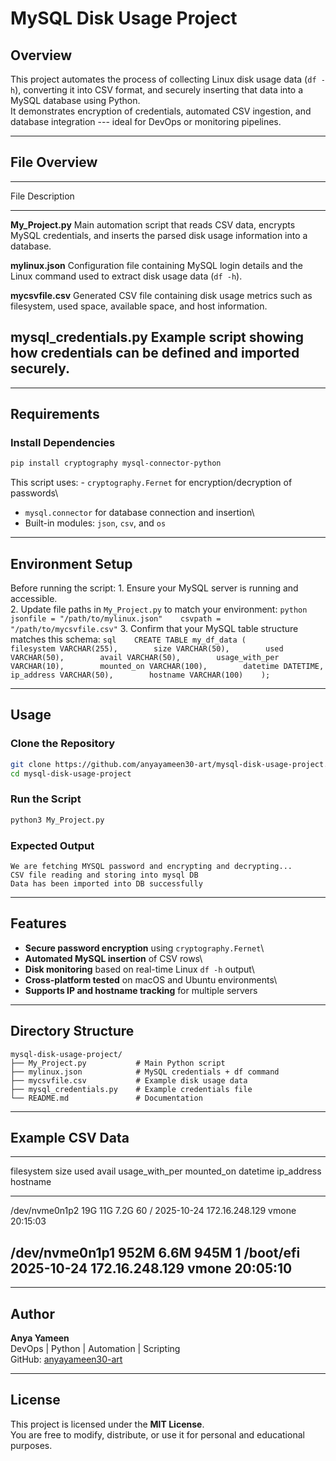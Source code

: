 # MySQL Disk Usage Project

## Overview

This project automates the process of collecting Linux disk usage data
(`df -h`), converting it into CSV format, and securely inserting that
data into a MySQL database using Python.\
It demonstrates encryption of credentials, automated CSV ingestion, and
database integration --- ideal for DevOps or monitoring pipelines.

------------------------------------------------------------------------

## File Overview

  ----------------------------------------------------------------------------
  File                       Description
  -------------------------- -------------------------------------------------
  **My_Project.py**          Main automation script that reads CSV data,
                             encrypts MySQL credentials, and inserts the
                             parsed disk usage information into a database.

  **mylinux.json**           Configuration file containing MySQL login details
                             and the Linux command used to extract disk usage
                             data (`df -h`).

  **mycsvfile.csv**          Generated CSV file containing disk usage metrics
                             such as filesystem, used space, available space,
                             and host information.

  **mysql_credentials.py**   Example script showing how credentials can be
                             defined and imported securely.
  ----------------------------------------------------------------------------

------------------------------------------------------------------------

## Requirements

### Install Dependencies

``` bash
pip install cryptography mysql-connector-python
```

This script uses: - `cryptography.Fernet` for encryption/decryption of
passwords\
- `mysql.connector` for database connection and insertion\
- Built-in modules: `json`, `csv`, and `os`

------------------------------------------------------------------------

## Environment Setup

Before running the script: 1. Ensure your MySQL server is running and
accessible.\
2. Update file paths in `My_Project.py` to match your environment:
`python    jsonfile = "/path/to/mylinux.json"    csvpath = "/path/to/mycsvfile.csv"`
3. Confirm that your MySQL table structure matches this schema:
`sql    CREATE TABLE my_df_data (        filesystem VARCHAR(255),        size VARCHAR(50),        used VARCHAR(50),        avail VARCHAR(50),        usage_with_per VARCHAR(10),        mounted_on VARCHAR(100),        datetime DATETIME,        ip_address VARCHAR(50),        hostname VARCHAR(100)    );`

------------------------------------------------------------------------

## Usage

### Clone the Repository

``` bash
git clone https://github.com/anyayameen30-art/mysql-disk-usage-project.git
cd mysql-disk-usage-project
```

### Run the Script

``` bash
python3 My_Project.py
```

### Expected Output

    We are fetching MYSQL password and encrypting and decrypting...
    CSV file reading and storing into mysql DB
    Data has been imported into DB successfully

------------------------------------------------------------------------

## Features

- **Secure password encryption** using `cryptography.Fernet`\
- **Automated MySQL insertion** of CSV rows\
- **Disk monitoring** based on real-time Linux `df -h` output\
- **Cross-platform tested** on macOS and Ubuntu environments\
- **Supports IP and hostname tracking** for multiple servers

------------------------------------------------------------------------

## Directory Structure

    mysql-disk-usage-project/
    ├── My_Project.py           # Main Python script
    ├── mylinux.json            # MySQL credentials + df command
    ├── mycsvfile.csv           # Example disk usage data
    ├── mysql_credentials.py    # Example credentials file
    └── README.md               # Documentation

------------------------------------------------------------------------

## Example CSV Data

  -------------------------------------------------------------------------------------------------------------
  filesystem       size   used   avail   usage_with_per   mounted_on   datetime     ip_address       hostname
  ---------------- ------ ------ ------- ---------------- ------------ ------------ ---------------- ----------
  /dev/nvme0n1p2   19G    11G    7.2G    60               /            2025-10-24   172.16.248.129   vmone
                                                                       20:15:03                      

  /dev/nvme0n1p1   952M   6.6M   945M    1                /boot/efi    2025-10-24   172.16.248.129   vmone
                                                                       20:05:10                      
  -------------------------------------------------------------------------------------------------------------

------------------------------------------------------------------------

## Author

**Anya Yameen**\
DevOps \| Python \| Automation \| Scripting\
GitHub: [anyayameen30-art](https://github.com/anyayameen30-art)

------------------------------------------------------------------------

## License

This project is licensed under the **MIT License**.\
You are free to modify, distribute, or use it for personal and
educational purposes.
